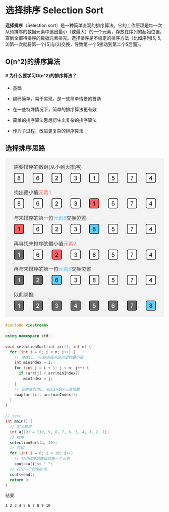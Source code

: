 # 选择排序 Selection Sort

**选择排序**（Selection sort）是一种简单直观的排序算法。它的工作原理是每一次从待排序的数据元素中选出最小（或最大）的一个元素，存放在序列的起始位置，直到全部待排序的数据元素排完。选择排序是不稳定的排序方法（比如序列[5, 5, 3]第一次就将第一个[5]与[3]交换，导致第一个5挪动到第二个5后面）。

## O(n^2)的排序算法

#### # 为什么要学习O(n^2)的排序算法？

* 基础

* 编码简单，易于实现，是一些简单情景的首选

* 在一些特殊情况下，简单的排序算法更有效

* 简单的排序算法思想衍生出复杂的排序算法

* 作为子过程，改进更复杂的排序算法


## 选择排序思路

![选择排序 Selection Sort](img/003/selection-sort.png)

```c++
#include <iostream>

using namespace std;

void selectionSort(int arr[], int n) {
  for (int i = 0; i < n; i++) {
    // 寻找[i, n)前闭后开区间里的最小值
    int minIndex = i;
    for (int j = i + 1; j < n; j++) {
      if (arr[j] < arr[minIndex])
        minIndex = j;
    }
    // 交换索引为i, minIndex元素位置
    swap(arr[i], arr[minIndex]);
  }
}

// test
int main() {
  // 定义数组
  int a[10] = {10, 9, 8, 7, 6, 5, 4, 3, 2, 1};
  // 排序
  selectionSort(a, 10);
  // 打印
  for (int i = 0; i < 10; i++)
    // 打印排序后数组的每一个元素
    cout<<a[i]<< " ";
  // 打印一个回车endl
  cout<<endl;
  return 0;
}
```

结果

```
1 2 3 4 5 6 7 8 9 10
```
